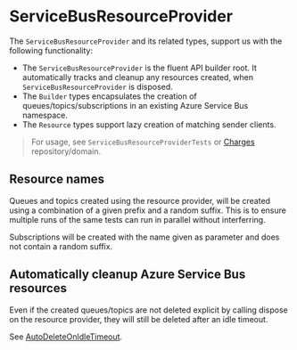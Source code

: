 # ServiceBusResourceProvider

The `ServiceBusResourceProvider` and its related types, support us with the following functionality:

- The `ServiceBusResourceProvider` is the fluent API builder root. It automatically tracks and cleanup any resources created, when `ServiceBusResourceProvider` is disposed.
- The `Builder` types encapsulates the creation of queues/topics/subscriptions in an existing Azure Service Bus namespace.
- The `Resource` types support lazy creation of matching sender clients.

> For usage, see `ServiceBusResourceProviderTests` or [Charges](https://github.com/Energinet-DataHub/geh-charges) repository/domain.

## Resource names

Queues and topics created using the resource provider, will be created using a combination of a given prefix and a random suffix. This is to ensure multiple runs of the same tests can run in parallel without interferring.

Subscriptions will be created with the name given as parameter and does not contain a random suffix.

## Automatically cleanup Azure Service Bus resources

Even if the created queues/topics are not deleted explicit by calling dispose on the resource provider, they will still be deleted after an idle timeout.

See [AutoDeleteOnIdleTimeout](../source/FunctionApp.TestCommon/ServiceBus/ResourceProvider/ServiceBusResourceProvider.cs).

